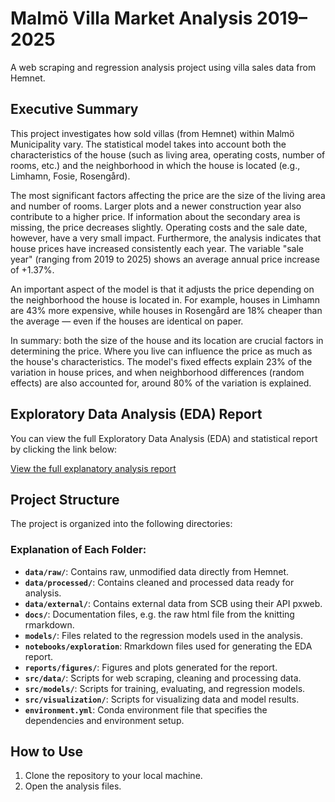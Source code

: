 # Malmö Villa Market Analysis 2019–2025
A web scraping and regression analysis project using villa sales data from Hemnet.

## Executive Summary
This project investigates how sold villas (from Hemnet) within Malmö Municipality vary. The statistical model takes into account both the characteristics of the house (such as living area, operating costs, number of rooms, etc.) and the neighborhood in which the house is located (e.g., Limhamn, Fosie, Rosengård).

The most significant factors affecting the price are the size of the living area and number of rooms. Larger plots and a newer construction year also contribute to a higher price. If information about the secondary area is missing, the price decreases slightly. Operating costs and the sale date, however, have a very small impact. Furthermore, the analysis indicates that house prices have increased consistently each year. The variable "sale year" (ranging from 2019 to 2025) shows an average annual price increase of +1.37%.

An important aspect of the model is that it adjusts the price depending on the neighborhood the house is located in. For example, houses in Limhamn are 43% more expensive, while houses in Rosengård are 18% cheaper than the average — even if the houses are identical on paper.

In summary: both the size of the house and its location are crucial factors in determining the price. Where you live can influence the price as much as the house's characteristics. The model's fixed effects explain 23% of the variation in house prices, and when neighborhood differences (random effects) are also accounted for, around 80% of the variation is explained.

## Exploratory Data Analysis (EDA) Report
You can view the full Exploratory Data Analysis (EDA) and statistical report by clicking the link below:

[View the full explanatory analysis report](https://github.com/Bengtegard/malmo-villa-market-2019-25/releases/download/v1.0/explanatory_analysis.html)


## Project Structure
The project is organized into the following directories:
### Explanation of Each Folder:
- **`data/raw/`**: Contains raw, unmodified data directly from Hemnet.
- **`data/processed/`**: Contains cleaned and processed data ready for analysis.
- **`data/external/`**: Contains external data from SCB using their API pxweb.
- **`docs/`**: Documentation files, e.g. the raw html file from the knitting rmarkdown.
- **`models/`**: Files related to the regression models used in the analysis.
- **`notebooks/exploration`**: Rmarkdown files used for generating the EDA report.
- **`reports/figures/`**: Figures and plots generated for the report.
- **`src/data/`**: Scripts for web scraping, cleaning and processing data.
- **`src/models/`**: Scripts for training, evaluating, and regression models.
- **`src/visualization/`**: Scripts for visualizing data and model results.
- **`environment.yml`**: Conda environment file that specifies the dependencies and environment setup.

## How to Use
1. Clone the repository to your local machine.
2. Open the analysis files.
